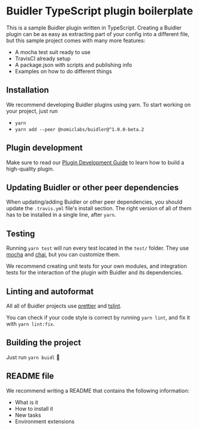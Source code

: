 # Buidler TypeScript plugin boilerplate

This is a sample Buidler plugin written in TypeScript. Creating a Buidler plugin can be as easy as extracting part of your config into a different file, but this sample project comes with many more features:

- A mocha test suit ready to use
- TravisCI already setup
- A package.json with scripts and publishing info
- Examples on how to do different things

## Installation

We recommend developing Buidler plugins using yarn. To start working on your project, just run

- `yarn`
- `yarn add --peer @nomiclabs/buidler@^1.0.0-beta.2`

## Plugin development

Make sure to read our [Plugin Development Guide](https://github.com/nomiclabs/buidler/wiki/Plugin-development-guide) to learn how to build a high-quality plugin.

## Updating Buidler or other peer dependencies

When updating/adding Buidler or other peer dependencies, you should update the `.travis.yml` file's install section. The right version of all of them has to be installed in a single line, after `yarn`.

## Testing

Running `yarn test` will run every test located in the `test/` folder. They use [mocha](https://mochajs.org) and [chai](https://www.chaijs.com/), but you can customize them.

We recommend creating unit tests for your own modules, and integration tests for the interaction of the plugin with Buidler and its dependencies.

## Linting and autoformat

All all of Buidler projects use [prettier](https://prettier.io/) and [tslint](https://palantir.github.io/tslint/).

You can check if your code style is correct by running `yarn lint`, and fix it with `yarn lint:fix`.

## Building the project

Just run `yarn buidl` ️👷‍

## README file

We recommend writing a README that contains the following information:

* What is it
* How to install it
* New tasks
* Environment extensions
